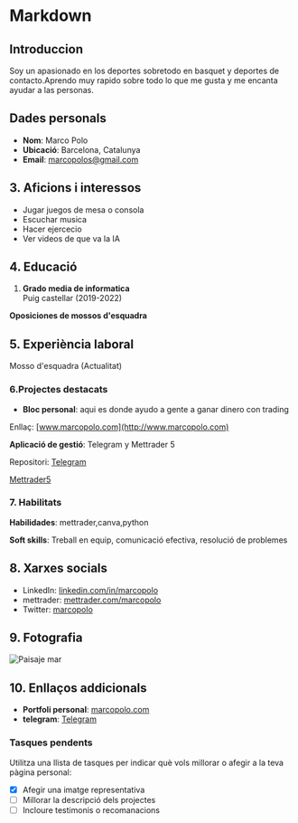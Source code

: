 # Markdown

## Introduccion
Soy un apasionado en los deportes sobretodo en basquet y deportes de contacto.Aprendo muy rapido sobre todo lo que me gusta y me encanta ayudar a las personas.
## Dades personals
- **Nom**: Marco Polo
- **Ubicació**: Barcelona, Catalunya  
- **Email**: [marcopolos@gmail.com](mailto:marcopolos@gmail.com)
## 3. Aficions i interessos
- Jugar juegos de mesa o consola
- Escuchar musica
- Hacer ejercecio
- Ver videos de que va la IA

## 4. Educació
1. **Grado media de informatica**  
  Puig castellar (2019-2022)

 **Oposiciones de mossos d'esquadra**  

## 5. Experiència laboral
Mosso d'esquadra (Actualitat)

###  6.Projectes destacats
- **Bloc personal**: aqui es donde ayudo a gente a ganar dinero con trading

Enllaç: [www.marcopolo.com](http://www.marcopolo.com)

**Aplicació de gestió**: Telegram y Mettrader 5

Repositori: [Telegram](https://telegram.com/marcopolo/task-manager)
 
 [Mettrader5](https://mitttrader5.com/joanperez/task-manager)




### 7. Habilitats
**Habilidades**: mettrader,canva,python

**Soft skills**: Treball en equip, comunicació efectiva, resolució de problemes


## 8. Xarxes socials

- LinkedIn: [linkedin.com/in/marcopolo](https://www.linkedin.com/in/marcopolo)  
- mettrader: [mettrader.com/marcopolo](https://mettrader.com/marcopolo)  
- Twitter: [marcopolo](https://twitter.com/marcopolo)

##  9. Fotografia

![Paisaje mar](https://estaticos-cdn.prensaiberica.es/clip/5522dabc-35c0-4980-b78d-26126f776525_source-aspect-ratio_default_0.jpg)

## 10. Enllaços addicionals

- **Portfoli personal**: [marcopolo.com](http://www.joanperez.com)  
- **telegram**: [Telegram](https://www.telegram.com/user/marcopolo)

### Tasques pendents
Utilitza una llista de tasques per indicar què vols millorar o afegir a la teva pàgina personal:

- [x] Afegir una imatge representativa  
- [ ] Millorar la descripció dels projectes  
- [ ] Incloure testimonis o recomanacions  
